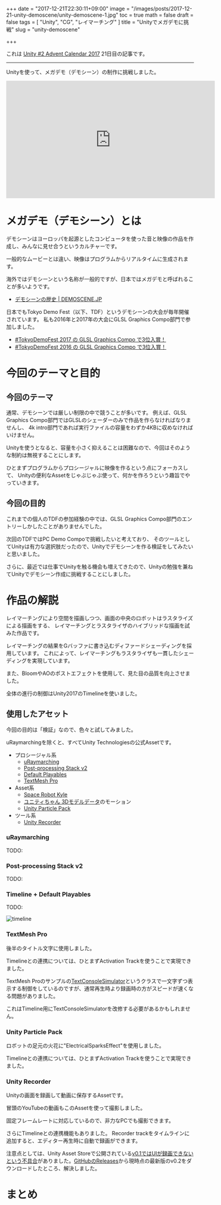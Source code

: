 +++
date = "2017-12-21T22:30:11+09:00"
image = "/images/posts/2017-12-21-unity-demoscene/unity-demoscene-1.jpg"
toc = true
math = false
draft = false
tags = [
"Unity",
"CG",
"レイマーチング"
]
title = "Unityでメガデモに挑戦"
slug = "unity-demoscene"

+++

これは [Unity #2 Advent Calendar 2017](https://qiita.com/advent-calendar/2017/unity2) 21日目の記事です。

----

Unityを使って、メガデモ（デモシーン）の制作に挑戦しました。

<iframe width="560" height="315" src="https://www.youtube.com/embed/jU_0bFDOnR4" frameborder="0" gesture="media" allow="encrypted-media" allowfullscreen></iframe>

# メガデモ（デモシーン）とは

デモシーンはヨーロッパを起源としたコンピュータを使った音と映像の作品を作成し、みんなに見せ合うというカルチャーです。

一般的なムービーとは違い、映像はプログラムからリアルタイムに生成されます。

海外ではデモシーンという名称が一般的ですが、日本ではメガデモと呼ばれることが多いようです。

- [デモシーンの歴史 | DEMOSCENE.JP](http://www.demoscene.jp/?page_id=50)

日本でもTokyo Demo Fest（以下、TDF）というデモシーンの大会が毎年開催されています。
私も2016年と2017年の大会にGLSL Graphics Compo部門で参加しました。

- [#TokyoDemoFest 2017 の GLSL Graphics Compo で3位入賞！](https://gam0022.net/blog/2017/02/24/tdf2017/)
- [#TokyoDemoFest 2016 の GLSL Graphics Compo で3位入賞！](https://gam0022.net/blog/2016/02/24/tokyo-demo-fest/)

# 今回のテーマと目的

## 今回のテーマ

通常、デモシーンでは厳しい制限の中で競うことが多いです。
例えば、GLSL Graphics Compo部門ではGLSLのシェーダーのみで作品を作らなければなりませんし、
4k intro部門であれば実行ファイルの容量をわずか4KBに収めなければいけません。

Unityを使うとなると、容量を小さく抑えることは困難なので、今回はそのような制約は無視することにします。

ひとまずプログラムからプロシージャルに映像を作るという点にフォーカスして、
Unityの便利なAssetをじゃぶじゃぶ使って、何かを作ろうという趣旨でやっていきます。

## 今回の目的

これまでの個人のTDFの参加経験の中では、GLSL Graphics Compo部門のエントリーしかしたことがありませんでした。

次回のTDFではPC Demo Compoで挑戦したいと考えており、
そのツールとしてUnityは有力な選択肢だったので、Unityでデモシーンを作る検証をしてみたいと思いました。

さらに、最近では仕事でUnityを触る機会も増えてきたので、Unityの勉強を兼ねてUnityでデモシーン作成に挑戦することにしました。

# 作品の解説

レイマーチングにより空間を描画しつつ、画面の中央のロボットはラスタライズによる描画をする、
レイマーチングとラスタライザのハイブリッドな描画を試みた作品です。

レイマーチングの結果をGバッファに書き込むディファードシェーディングを採用しています。
これによって、レイマーチングもラスタライザも一貫したシェーディングを実現しています。

また、BloomやAOのポストエフェクトを使用して、見た目の品質を向上させました。

全体の進行の制御はUnity2017のTimelineを使いました。

## 使用したアセット

今回の目的は「検証」なので、色々と試してみました。

uRaymarchingを除くと、すべてUnity Technologiesの公式Assetです。

- プロシージャル系
    - [uRaymarching](https://github.com/hecomi/uRaymarching)
    - [Post-processing Stack v2](https://github.com/Unity-Technologies/PostProcessing)
    - [Default Playables](https://www.assetstore.unity3d.com/jp/#!/content/95266)
    - [TextMesh Pro](https://www.assetstore.unity3d.com/jp/#!/content/84126)
- Asset系
    - [Space Robot Kyle](https://www.assetstore.unity3d.com/jp/#!/content/4696)
    - [ユニティちゃん 3Dモデルデータ](http://unity-chan.com/download/releaseNote.php?id=UnityChan)のモーション
    - [Unity Particle Pack](https://www.assetstore.unity3d.com/jp/#!/content/73777)
- ツール系
    - [Unity Recorder](https://github.com/Unity-Technologies/GenericFrameRecorder)

### uRaymarching

TODO:

### Post-processing Stack v2

TODO:

### Timeline + Default Playables

TODO:

![timeline](/images/posts/2017-12-21-unity-demoscene/timeline.jpg)

### TextMesh Pro

後半のタイトル文字に使用しました。

Timelineとの連携については、ひとまずActivation Trackを使うことで実現できました。

TextMesh Proのサンプルの[TextConsoleSimulator](https://github.com/gam0022/unity-demoscene/blob/master/Assets/TextMesh%20Pro/Examples%20%26%20Extras/Scripts/TextConsoleSimulator.cs)というクラスで一文字ずつ表示する制御をしているのですが、通常再生時より録画時の方がスピードが速くなる問題がありました。

これはTimeline用にTextConsoleSimulatorを改修する必要があるかもしれません。

### Unity Particle Pack

ロボットの足元の火花に"ElectricalSparksEffect"を使用しました。

Timelineとの連携については、ひとまずActivation Trackを使うことで実現できました。

### Unity Recorder

Unityの画面を録画して動画に保存するAssetです。

冒頭のYouTubeの動画もこのAssetを使って撮影しました。

固定フレームレートに対応しているので、非力なPCでも撮影できます。

さらにTimelineとの連携機能もありました。
Recorder trackをタイムラインに追加すると、エディター再生時に自動で録画ができます。

注意点としては、Unity Asset Storeで公開されている[v0.1ではUIが録画できないという不具合](https://github.com/Unity-Technologies/GenericFrameRecorder/issues/11)がありました。[GitHubのReleases](https://github.com/Unity-Technologies/GenericFrameRecorder/releases)から現時点の最新版のv0.2をダウンロードしたところ、解決しました。

# まとめ
